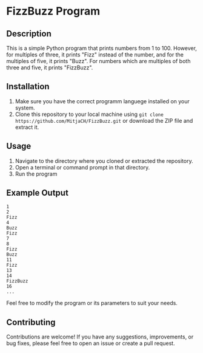 # FizzBuzz Program

## Description
This is a simple Python program that prints numbers from 1 to 100. However, for multiples of three, it prints "Fizz" instead of the number, and for the multiples of five, it prints "Buzz". For numbers which are multiples of both three and five, it prints "FizzBuzz".

## Installation
1. Make sure you have the correct programm languege installed on your system. 
2. Clone this repository to your local machine using `git clone https://github.com/MitjaCH/FizzBuzz.git` or download the ZIP file and extract it.

## Usage
1. Navigate to the directory where you cloned or extracted the repository.
2. Open a terminal or command prompt in that directory.
3. Run the program 

## Example Output
```
1
2
Fizz
4
Buzz
Fizz
7
8
Fizz
Buzz
11
Fizz
13
14
FizzBuzz
16
...
```

Feel free to modify the program or its parameters to suit your needs.

## Contributing
Contributions are welcome! If you have any suggestions, improvements, or bug fixes, please feel free to open an issue or create a pull request.


